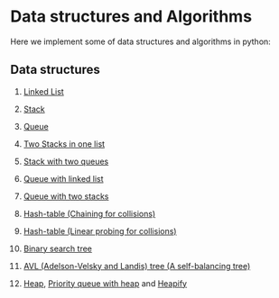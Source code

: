 # Data structures and Algorithms

Here we implement some of data structures and algorithms in python:

## Data structures

1. [Linked List](https://github.com/saraeygh/data-structures-algorithms/blob/main/data-structures/my_linked_list.py)

2. [Stack](https://github.com/saraeygh/data-structures-algorithms/blob/main/data-structures/my_stack.py)

3. [Queue](https://github.com/saraeygh/data-structures-algorithms/blob/main/data-structures/my_queue.py)

4. [Two Stacks in one list](https://github.com/saraeygh/data-structures-algorithms/blob/main/data-structures/two_stacks_in_one_list.py)

5. [Stack with two queues](https://github.com/saraeygh/data-structures-algorithms/blob/main/data-structures/double_queue_stack.py)

6. [Queue with linked list](https://github.com/saraeygh/data-structures-algorithms/blob/main/data-structures/queue_with_linked_list.py)

7. [Queue with two stacks](https://github.com/saraeygh/data-structures-algorithms/blob/main/data-structures/double_stack_queue.py)

8. [Hash-table (Chaining for collisions)](https://github.com/saraeygh/data-structures-algorithms/blob/main/data-structures/hash_table_chaining.py)

9. [Hash-table (Linear probing for collisions)](https://github.com/saraeygh/data-structures-algorithms/blob/main/data-structures/hash_table_linear_probing.py)

10. [Binary search tree](https://github.com/saraeygh/data-structures-algorithms/blob/main/data-structures/binary_search_tree.py)

11. [AVL (Adelson-Velsky and Landis) tree (A self-balancing tree)](https://github.com/saraeygh/data-structures-algorithms/blob/main/data-structures/avl_tree.py)

12. [Heap](https://github.com/saraeygh/data-structures-algorithms/blob/main/data-structures/heap.py), [Priority queue with heap](https://github.com/saraeygh/data-structures-algorithms/blob/main/data-structures/priority_queue_with_heap.py) and [Heapify](https://github.com/saraeygh/data-structures-algorithms/blob/main/data-structures/heapify.py)
